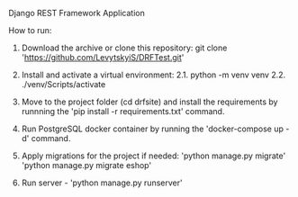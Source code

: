 Django REST Framework Application

How to run:

1. Download the archive or clone this repository: git clone 'https://github.com/LevytskyiS/DRFTest.git'

2. Install and activate a virtual environment: 
2.1. python -m venv venv 
2.2. ./venv/Scripts/activate

3. Move to the project folder (cd drfsite) and install the requirements by runnning the 'pip install -r requirements.txt' command.

4. Run PostgreSQL docker container by running the 'docker-compose up -d' command.

5. Apply migrations for the project if needed: 
'python manage.py migrate'
'python manage.py migrate eshop'

6. Run server - 'python manage.py runserver'